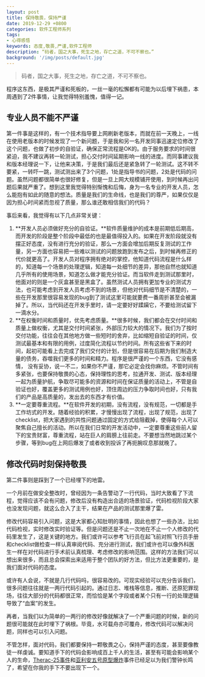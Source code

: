```yaml
---
layout: post
title: 保持敬畏，保持严谨
date: 2019-12-29 +0800
categories: 软件工程师系列
tags: 
- 心得感悟
keywords: 态度,敬畏,严谨,软件工程师
description: “码者，国之大事，死生之地，存亡之道，不可不察也。”
background: '/img/posts/default.jpg'
---
```


> 码者，国之大事，死生之地，存亡之道，不可不察也。

程序这东西，是极其严谨和死板的，一丝一毫的松懈都有可能为以后埋下祸患，本周遇到了2件事情，让我觉得特别羞愧，值得一记。

## 专业人员不能不严谨

第一件事是这样的，有一个技术指导要上网刷新老版本，而就在前一天晚上，一线在使用老版本的时候发现了一个新问题，于是我和另一名开发同事迅速定位修改了这个问题，也做了初步的自验证，确保正常流程是OK的。由于服务要求的时间很紧迫，我不建议再转一轮测试，担心交付时间延期影响一线的进度。而同事建议我和版本经理说一下，让他来决策，于是我们最后还是紧急转了一轮测试。这不转不要紧，一转吓一跳，测试测出来了3个问题，1处是指导书的问题，2处是代码的问题。虽然问题都很简单也很好修复，但是一旦上网大规模铺开使用，到时候再出问题后果就严重了。想到这里我觉得特别惭愧和后悔，身为一名专业的开发人员，怎么能抱有如此的随意的想法。质量是我们的生命线，也是我们的尊严，如果仅仅是因为担心时间紧而忽视了质量，那么谁还敢相信我们的代码？

事后来看，我觉得有以下几点非常关键：

1. **开发人员必须做好充分的自验证。**软件质量维护的成本是前期低后期高，而开发的阶段是整个阶段中最低的也是最值得投入的。如果在开发阶段就没有摆正好态度，没有进行充分的验证，那么一方面会增加后期反复测试的工作量，另一方面也容易把一些难以测试的问题放跑到发布之后，到时候再修正的代价就更高了。开发人员对程序拥有绝对的掌控，他知道代码流程是什么样的，知道每一个场景的处理逻辑，知道每一处细节的差异，那他自然也就知道几乎所有的使用场景，知道怎么做才能充分验证。而当软件走到测试那里时，他面对的则是一个灰盒甚至是黑盒了。虽然测试人员拥有更加专业的测试方法，也可能考虑到开发人员考虑不到的场景，但他对代码细节是不清楚的，一些在开发那里很容易发现的bug到了测试这里可能就要费一番周折甚至会被漏掉了。所以，当代码还在开发手里时，请一定要好好蹂躏它，不要给测试留下一滴水分。
2. **在权衡时间和质量时，优先考虑质量。**很多时候，我们都会在交付时间和质量上做权衡，尤其是交付时间紧张，外部压力较大的情况下。我们为了按时交付功能，往往会在其他地方做一些短时的舍弃，比如缩短自验证的时间，仅测试最基本和有限的用例，过度简化流程以节约时间。所有这些省下来的时间，起初可能看上去完成了我们交付的计划，但是很容易在后期为我们制造大量的债务，吞噬我们更多的时间和精力。程序是很严谨的一个东西，它没有感情， 没有妥协，说一不二，如果你不严谨，那它必定会找你麻烦。不管时间有多紧张，也要保持敬畏的心态，保持理性的思考，拉通开发、测试、版本经理一起为质量护航，争取尽可能多的资源和时间在保证质量的活动上，不管是自验证也好，覆盖更多的测试用例也好，顶住周边的压力争取时间也好，只有我们的产品是高质量的，发出去的东西才有价值。
3. **一定要尊重流程。**在软件开发的初期，没有流程，没有规范，一切都是手工作坊式的开发。随着经验的积累，才慢慢出现了流程，出现了规范，出现了checklist，把大家遇到的共性问题通过固定的方式给阻截掉，使得每个人可以聚焦自己擅长的活动。所以在我们日常的开发活动中，一定要尊重这些前人留下的宝贵财富，尊重流程，站在巨人的肩膀上往前走。不要想当然地跳过某个步骤，等到bug在上网后爆发了或者收到投诉了再扼腕叹息那就晚了。

## 修改代码时刻保持敬畏

第二件事则是踩到了一个已经埋下的地雷。

一个月前在做安全整改时，曾经因为一条告警动了一行代码，当时大致看了下流程，觉得应该不会有问题，修改后没有构造出合适的场景验证，代码检视阶段大家也没发现问题，就这么合入了主干，结果在产品的测试那里爆了雷。

修改代码容易引入问题，这是大家都心知肚明的事情，因此也想了一些办法，比如代码检视，实时修改实时验证等。但是问题还是不止一次地在不止一个人修改的代码里发生了，这是关键的地方。我们或许可以参考飞行员在起飞前对照飞行员手册和checklist做检查一样认真审阅代码、充分进行测试，我们或许也可以像外科医生一样在对代码进行手术前认真梳理、考虑修改的影响范围。这样的方法我们可以想出来很多，而且总会探索出来适用于整个团队的好方法，但比方法更重要的，是我们面对代码的态度。

或许有人会说，不就是几行代码吗，很容易改的。可现实经验可以充分告诉我们，很多问题往往就是一两行代码引起的。通过日志、堆栈等信息，推断、还原犯罪现场，往往大部分的代码都很正常，而恰恰是某个字段或者某个只有一行的处理逻辑导致了“血案”的发生。

再者，当我们以为简单的一两行的修改好像就解决了一个严重问题的时候，新的问题很可能就在此时埋下了祸根。毕竟，水可载舟亦可覆舟，修改代码可以解决问题，同样也可以引入问题。

不管怎样，面对代码，我们都要保持一颗敬畏之心，保持严谨的态度，甚至要像教徒一样虔诚。要知道手下的代码会影响成百上千人的生活，甚至有可能会影响某个人的生命，[Therac-25事件](https://zh.wikipedia.org/wiki/Therac-25%E6%A1%88%E4%BE%8B)和[亚利安五号原型爆炸](https://zh.wikipedia.org/wiki/%E4%BA%9E%E5%88%A9%E5%AE%895%E8%99%9F%E9%81%8B%E8%BC%89%E7%81%AB%E7%AE%AD)事件已经足以为我们警钟长鸣了，希望在你我的手下不要出现下一个。
